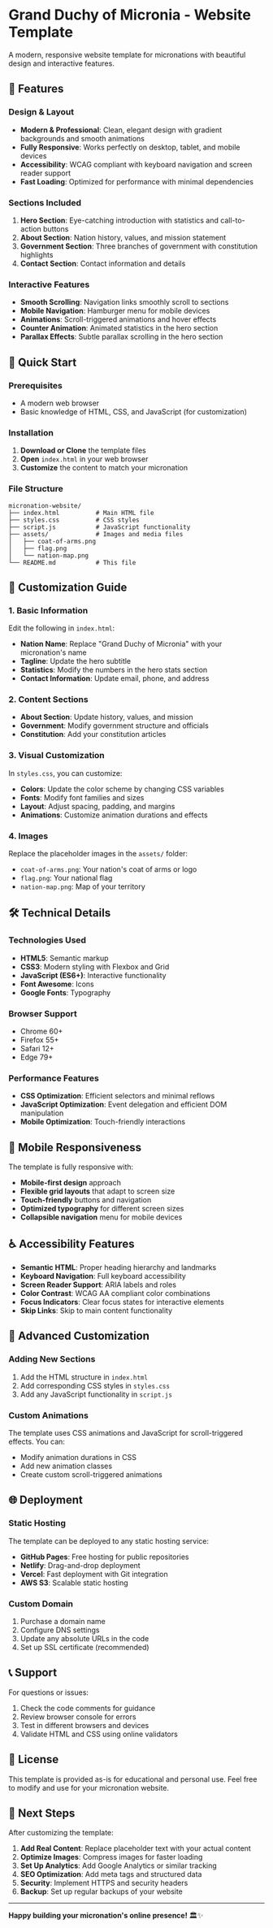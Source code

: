 # Grand Duchy of Micronia - Website Template

A modern, responsive website template for micronations with beautiful design and interactive features.

## 🌟 Features

### Design & Layout
- **Modern & Professional**: Clean, elegant design with gradient backgrounds and smooth animations
- **Fully Responsive**: Works perfectly on desktop, tablet, and mobile devices
- **Accessibility**: WCAG compliant with keyboard navigation and screen reader support
- **Fast Loading**: Optimized for performance with minimal dependencies

### Sections Included
1. **Hero Section**: Eye-catching introduction with statistics and call-to-action buttons
2. **About Section**: Nation history, values, and mission statement
3. **Government Section**: Three branches of government with constitution highlights
4. **Contact Section**: Contact information and details

### Interactive Features
- **Smooth Scrolling**: Navigation links smoothly scroll to sections
- **Mobile Navigation**: Hamburger menu for mobile devices
- **Animations**: Scroll-triggered animations and hover effects
- **Counter Animation**: Animated statistics in the hero section
- **Parallax Effects**: Subtle parallax scrolling in the hero section

## 🚀 Quick Start

### Prerequisites
- A modern web browser
- Basic knowledge of HTML, CSS, and JavaScript (for customization)

### Installation
1. **Download or Clone** the template files
2. **Open** `index.html` in your web browser
3. **Customize** the content to match your micronation

### File Structure
```
micronation-website/
├── index.html          # Main HTML file
├── styles.css          # CSS styles
├── script.js           # JavaScript functionality
├── assets/             # Images and media files
│   ├── coat-of-arms.png
│   ├── flag.png
│   └── nation-map.png
└── README.md           # This file
```

## 🎨 Customization Guide

### 1. Basic Information
Edit the following in `index.html`:
- **Nation Name**: Replace "Grand Duchy of Micronia" with your micronation's name
- **Tagline**: Update the hero subtitle
- **Statistics**: Modify the numbers in the hero stats section
- **Contact Information**: Update email, phone, and address

### 2. Content Sections
- **About Section**: Update history, values, and mission
- **Government**: Modify government structure and officials
- **Constitution**: Add your constitution articles

### 3. Visual Customization
In `styles.css`, you can customize:
- **Colors**: Update the color scheme by changing CSS variables
- **Fonts**: Modify font families and sizes
- **Layout**: Adjust spacing, padding, and margins
- **Animations**: Customize animation durations and effects

### 4. Images
Replace the placeholder images in the `assets/` folder:
- `coat-of-arms.png`: Your nation's coat of arms or logo
- `flag.png`: Your national flag
- `nation-map.png`: Map of your territory

## 🛠️ Technical Details

### Technologies Used
- **HTML5**: Semantic markup
- **CSS3**: Modern styling with Flexbox and Grid
- **JavaScript (ES6+)**: Interactive functionality
- **Font Awesome**: Icons
- **Google Fonts**: Typography

### Browser Support
- Chrome 60+
- Firefox 55+
- Safari 12+
- Edge 79+

### Performance Features
- **CSS Optimization**: Efficient selectors and minimal reflows
- **JavaScript Optimization**: Event delegation and efficient DOM manipulation
- **Mobile Optimization**: Touch-friendly interactions

## 📱 Mobile Responsiveness

The template is fully responsive with:
- **Mobile-first design** approach
- **Flexible grid layouts** that adapt to screen size
- **Touch-friendly** buttons and navigation
- **Optimized typography** for different screen sizes
- **Collapsible navigation** menu for mobile devices

## ♿ Accessibility Features

- **Semantic HTML**: Proper heading hierarchy and landmarks
- **Keyboard Navigation**: Full keyboard accessibility
- **Screen Reader Support**: ARIA labels and roles
- **Color Contrast**: WCAG AA compliant color combinations
- **Focus Indicators**: Clear focus states for interactive elements
- **Skip Links**: Skip to main content functionality

## 🔧 Advanced Customization

### Adding New Sections
1. Add the HTML structure in `index.html`
2. Add corresponding CSS styles in `styles.css`
3. Add any JavaScript functionality in `script.js`

### Custom Animations
The template uses CSS animations and JavaScript for scroll-triggered effects. You can:
- Modify animation durations in CSS
- Add new animation classes
- Create custom scroll-triggered animations

## 🌐 Deployment

### Static Hosting
The template can be deployed to any static hosting service:
- **GitHub Pages**: Free hosting for public repositories
- **Netlify**: Drag-and-drop deployment
- **Vercel**: Fast deployment with Git integration
- **AWS S3**: Scalable static hosting

### Custom Domain
1. Purchase a domain name
2. Configure DNS settings
3. Update any absolute URLs in the code
4. Set up SSL certificate (recommended)

## 📞 Support

For questions or issues:
1. Check the code comments for guidance
2. Review browser console for errors
3. Test in different browsers and devices
4. Validate HTML and CSS using online validators

## 📄 License

This template is provided as-is for educational and personal use. Feel free to modify and use for your micronation website.

## 🎯 Next Steps

After customizing the template:
1. **Add Real Content**: Replace placeholder text with your actual content
2. **Optimize Images**: Compress images for faster loading
3. **Set Up Analytics**: Add Google Analytics or similar tracking
4. **SEO Optimization**: Add meta tags and structured data
5. **Security**: Implement HTTPS and security headers
6. **Backup**: Set up regular backups of your website

---

**Happy building your micronation's online presence!** 🏛️✨ 